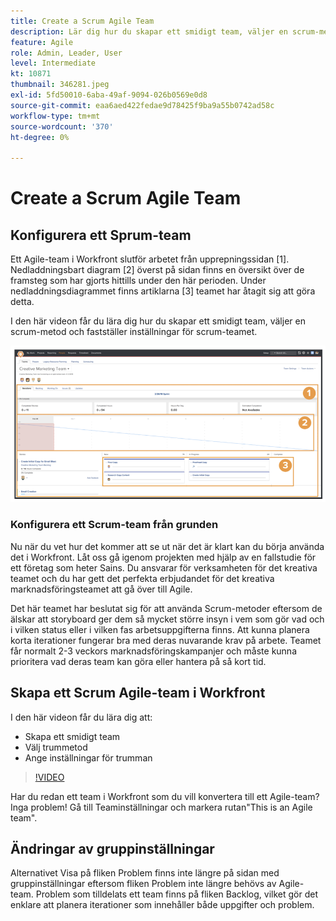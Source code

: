 ```yaml
---
title: Create a Scrum Agile Team
description: Lär dig hur du skapar ett smidigt team, väljer en scrum-metod och fastställer inställningar för scrum-teamet.
feature: Agile
role: Admin, Leader, User
level: Intermediate
kt: 10871
thumbnail: 346281.jpeg
exl-id: 5fd50010-6aba-49af-9094-026b0569e0d8
source-git-commit: eaa6aed422fedae9d78425f9ba9a55b0742ad58c
workflow-type: tm+mt
source-wordcount: '370'
ht-degree: 0%

---
```


# Create a Scrum Agile Team

## Konfigurera ett Sprum-team

Ett Agile-team i Workfront slutför arbetet från upprepningssidan [1]. Nedladdningsbart diagram [2] överst på sidan finns en översikt över de framsteg som har gjorts hittills under den här perioden. Under nedladdningsdiagrammet finns artiklarna [3] teamet har åtagit sig att göra detta.

I den här videon får du lära dig hur du skapar ett smidigt team, väljer en scrum-metod och fastställer inställningar för scrum-teamet.

![Teams page](assets/scrum-agile-team-page.png)

### Konfigurera ett Scrum-team från grunden

Nu när du vet hur det kommer att se ut när det är klart kan du börja använda det i Workfront. Låt oss gå igenom projekten med hjälp av en fallstudie för ett företag som heter Sains. Du ansvarar för verksamheten för det kreativa teamet och du har gett det perfekta erbjudandet för det kreativa marknadsföringsteamet att gå över till Agile.


Det här teamet har beslutat sig för att använda Scrum-metoder eftersom de älskar att storyboard ger dem så mycket större insyn i vem som gör vad och i vilken status eller i vilken fas arbetsuppgifterna finns. Att kunna planera korta iterationer fungerar bra med deras nuvarande krav på arbete. Teamet får normalt 2-3 veckors marknadsföringskampanjer och måste kunna prioritera vad deras team kan göra eller hantera på så kort tid.

## Skapa ett Scrum Agile-team i Workfront

I den här videon får du lära dig att:

- Skapa ett smidigt team
- Välj trummetod
- Ange inställningar för trumman

>[!VIDEO](https://video.tv.adobe.com/v/346281/?quality=12&learn=on)

Har du redan ett team i Workfront som du vill konvertera till ett Agile-team? Inga problem! Gå till Teaminställningar och markera rutan&quot;This is an Agile team&quot;.



## Ändringar av gruppinställningar

Alternativet Visa på fliken Problem finns inte längre på sidan med gruppinställningar eftersom fliken Problem inte längre behövs av Agile-team. Problem som tilldelats ett team finns på fliken Backlog, vilket gör det enklare att planera iterationer som innehåller både uppgifter och problem.
